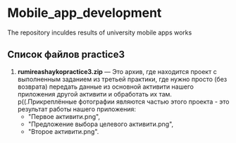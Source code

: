 # Mobile_app_development
The repository inculdes results of university mobile apps works
## Список файлов practice3

1. **rumireashaykopractice3.zip** — Это архив, где находится проект с выполненным заданием из третьей практики, где нужно просто (без возврата)
передать данные из основной активити нашего приложения другой активити и обработать их там.  
p((.Прикреплённые фотографии являются частью этого проекта - это результат работы нашего приложения:  
    - "Первое активити.png",  
    - "Предложение выбора целевого активити.png",  
    - "Второе активити.png".
